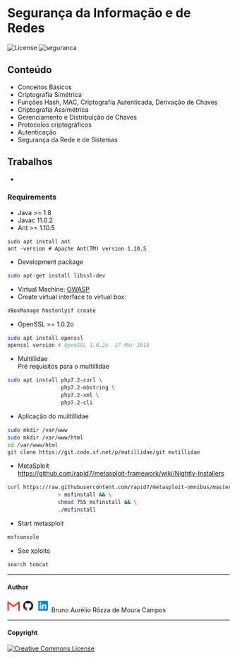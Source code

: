 # Segurança da Informação e de Redes

![License](https://img.shields.io/badge/Code%20License-MIT-blue.svg)
![seguranca](https://img.shields.io/badge/UFSC-Seguran%C3%A7a%20da%20Informa%C3%A7%C3%A3o%20e%20de%20Redes-red.svg)

## Conteúdo
- Conceitos Básicos
- Criptografia Simétrica
- Funções Hash, MAC, Criptografia Autenticada, Derivação de Chaves
- Criptografia Assimétrica
- Gerenciamento e Distribuição de Chaves
- Protocolos criptográficos
- Autenticação
- Segurança da Rede e de Sistemas

## Trabalhos
- 

### Requirements

- Java >= 1.8
 - Javac 11.0.2
- Ant >= 1.10.5
```shell script
sudo apt install ant
ant -version # Apache Ant(TM) version 1.10.5
 ```

- Development package
```bash
sudo apt-get install libssl-dev
```

- Virtual Machine: [OWASP](https://sourceforge.net/projects/owaspbwa/files/1.2/OWASP_Broken_Web_Apps_VM_1.2.ova/download)
- Create virtual interface to virtual box:
```bash
VBoxManage hostonlyif create
```

- OpenSSL >= 1.0.2o
```bash
sudo apt install openssl
openssl version # OpenSSL 1.0.2o  27 Mar 2018
```

- Multillidae<br/>
Pré requisitos para o multillidae<br/>
```bash
sudo apt install php7.2-curl \
                 php7.2-mbstring \
                 php7.2-xml \
                 php7.2-cli
```

- Aplicação do muiltillidae<br/>
```bash
sudo mkdir /var/www
sudo mkdir /var/www/html
cd /var/www/html
git clone https://git.code.sf.net/p/mutillidae/git mutillidae
```

- MetaSploit<br/>
https://github.com/rapid7/metasploit-framework/wiki/Nightly-Installers
```bash
curl https://raw.githubusercontent.com/rapid7/metasploit-omnibus/master/config/templates/metasploit-framework-wrappers/msfupdate.erb \
                > msfinstall && \
                chmod 755 msfinstall && \
                ./msfinstall
```

  - Start metasploit<br/>
```bash
msfconsole
```

  - See xploits<br/>
```bash
search tomcat
```

---

#### Author
<a href="mailto:brunocampos01@gmail.com" target="_blank"><img class="" src="https://github.com/brunocampos01/devops/blob/master/images/gmail.png" width="28"></a>
<a href="https://github.com/brunocampos01" target="_blank"><img class="ai-subscribed-social-icon" src="https://github.com/brunocampos01/devops/blob/master/images/github.png" width="30"></a>
<a href="https://www.linkedin.com/in/brunocampos01/" target="_blank"><img class="ai-subscribed-social-icon" src="https://github.com/brunocampos01/devops/blob/master/images/linkedin.png" width="30"></a>
Bruno Aurélio Rôzza de Moura Campos 

---

#### Copyright
<a rel="license" href="http://creativecommons.org/licenses/by-sa/4.0/"><img alt="Creative Commons License" style="border-width:0" src="https://i.creativecommons.org/l/by-sa/4.0/88x31.png" /></a><br/>
